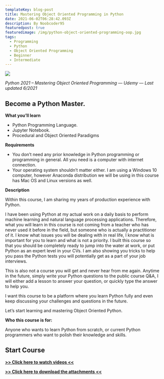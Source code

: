```yaml
---
templateKey: blog-post
title: Mastering Object Oriented Programming in Python
date: 2021-06-02T06:28:42.093Z
description: By Noobcoder95
featuredpost: true
featuredimage: /img/python-object-oriented-programming-oop.jpg
tags:
  - Programming
  - Python
  - Object Oriented Programming
  - Beginner
  - Intermediate
---
```

![](/img/python-object-oriented-programming-oop.jpg)

*Python 2021 – Mastering Object Oriented Programming — Udemy — Last updated 6/2021*

## Become a Python Master.

**What you’ll learn**

* Python Programming Language.
* Jupyter Notebook.
* Procedural and Object Oriented Paradigms

**Requirements**

* You don’t need any prior knowledge in Python programming or programming in general. All you need is a computer with internet connection.
* Your operating system shouldn’t matter either. I am using a Windows 10 computer, however Anaconda distribution we will be using in this course has Mac OS and Linux versions as well.

**Description**

Within this course, I am sharing my years of production experience with Python.

I have been using Python at my actual work on a daily basis to perform machine learning and natural language processing applications. Therefore, what you will learn in this course is not coming from a teacher who has never used it before in the field, but someone who is actually a practitioner of it. I know what issues you will be dealing with in real life, I know what is important for you to learn and what is not a priority. I built this course so that you should be completely ready to jump into the water at work, or put Python as an expert level in your CVs. I am also showing you tricks to help you pass the Python tests you will potentially get as a part of your job interviews.

This is also not a course you will get and never hear from me again. Anytime in the future, simply write your Python questions to the public course Q&A, I will either add a lesson to answer your question, or quickly type the answer to help you.

I want this course to be a platform where you learn Python fully and even keep discussing your challenges and questions in the future.

Let’s start learning and mastering Object Oriented Python.

**Who this course is for:**

Anyone who wants to learn Python from scratch, or current Python programmers who want to polish their knowledge and skills.

## **Start Course**

**[>> Click here to watch videos <<](https://femax20.com/p/wwdj-cnrykee516)**

**[>> Click here to download the attachments <<](https://shrinke.me/AvpeQRL)**
